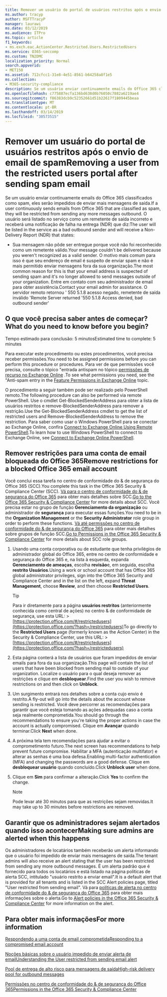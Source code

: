 ```yaml
---
title: Remover um usuário do portal de usuários restritos após o envio de email de spam
ms.author: tracyp
author: MSFTTracyP
manager: laurawi
ms.date: 03/12/2019
ms.audience: ITPro
ms.topic: article
f1_keywords:
- ms.exch.eac.ActionCenter.Restricted.Users.RestrictedUsers
ms.service: O365-seccomp
ms.custom: TN2DMC
localization_priority: Normal
search.appverid:
- MET150
ms.assetid: 712cfcc1-31e8-4e51-8561-b64258a8f1e5
ms.collection:
- M365-security-compliance
description: Se um usuário enviar continuamente emails do Office 365 classificados como spam, eles serão impedidos de enviar mais mensagens.
ms.openlocfilehash: c775887ecfa136bd638d0b76050c7882a6219ae4
ms.sourcegitcommit: f86383dcb9c52352661d51b22617f1809445beaa
ms.translationtype: MT
ms.contentlocale: pt-BR
ms.lasthandoff: 03/14/2019
ms.locfileid: "30573515"
---
```

# <a name="removing-a-user-from-the-restricted-users-portal-after-sending-spam-email"></a><span data-ttu-id="f0737-103">Remover um usuário do portal de usuários restritos após o envio de email de spam</span><span class="sxs-lookup"><span data-stu-id="f0737-103">Removing a user from the restricted users portal after sending spam email</span></span>

<span data-ttu-id="f0737-104">Se um usuário enviar continuamente emails do Office 365 classificados como spam, eles serão impedidos de enviar mais mensagens de saída.</span><span class="sxs-lookup"><span data-stu-id="f0737-104">If a user continuously sends emails from Office 365 that are classified as spam, they will be restricted from sending any more messages outbound.</span></span> <span data-ttu-id="f0737-105">O usuário será listado no serviço como um remetente de saída incorreto e receberá uma notificação de falha na entrega (NDR) que diz:</span><span class="sxs-lookup"><span data-stu-id="f0737-105">The user will be listed in the service as a bad outbound sender and will receive a Non-Delivery Report (NDR) that states:</span></span>

- <span data-ttu-id="f0737-106">Sua mensagem não pôde ser entregue porque você não foi reconhecido como um remetente válido.</span><span class="sxs-lookup"><span data-stu-id="f0737-106">Your message couldn't be delivered because you weren't recognized as a valid sender.</span></span> <span data-ttu-id="f0737-107">O motivo mais comum para isso é que seu endereço de email é suspeito de enviar spam e não é mais permitido enviar mensagens fora da sua organização.</span><span class="sxs-lookup"><span data-stu-id="f0737-107">The most common reason for this is that your email address is suspected of sending spam and it's no longer allowed to send messages outside of your organization.</span></span> <span data-ttu-id="f0737-108">Entre em contato com seu administrador de email para obter assistência.</span><span class="sxs-lookup"><span data-stu-id="f0737-108">Contact your email admin for assistance.</span></span> <span data-ttu-id="f0737-109">O servidor remoto retornou ' 550 5.1.8 acesso negado, remetente de saída inválido '</span><span class="sxs-lookup"><span data-stu-id="f0737-109">Remote Server returned '550 5.1.8 Access denied, bad outbound sender'</span></span>

## <a name="what-do-you-need-to-know-before-you-begin"></a><span data-ttu-id="f0737-110">O que você precisa saber antes de começar?</span><span class="sxs-lookup"><span data-stu-id="f0737-110">What do you need to know before you begin?</span></span>
<span data-ttu-id="f0737-111"><a name="sectionSection0"> </a></span><span class="sxs-lookup"><span data-stu-id="f0737-111"></span></span>

<span data-ttu-id="f0737-112">Tempo estimado para conclusão: 5 minutos</span><span class="sxs-lookup"><span data-stu-id="f0737-112">Estimated time to complete: 5 minutes</span></span>
  
<span data-ttu-id="f0737-113">Para executar este procedimento ou estes procedimentos, você precisa receber permissões.</span><span class="sxs-lookup"><span data-stu-id="f0737-113">You need to be assigned permissions before you can perform this procedure or procedures.</span></span> <span data-ttu-id="f0737-114">Para ver de que permissões você precisa, consulte o tópico "entrada antispam no tópico [permissões de recurso no Exchange Online](http://technet.microsoft.com/library/15073ce1-0917-403b-8839-02a2ebc96e16.aspx) .</span><span class="sxs-lookup"><span data-stu-id="f0737-114">To see what permissions you need, see the "Anti-spam entry in the [Feature Permissions in Exchange Online](http://technet.microsoft.com/library/15073ce1-0917-403b-8839-02a2ebc96e16.aspx) topic.</span></span>

<span data-ttu-id="f0737-115">O procedimento a seguir também pode ser realizado pelo PowerShell remoto.</span><span class="sxs-lookup"><span data-stu-id="f0737-115">The following procedure can also be performed via remote PowerShell.</span></span> <span data-ttu-id="f0737-116">Use o cmdlet Get-BlockedSenderAddress para obter a lista de usuários restritos e remove-BlockedSenderAddress para remover a restrição.</span><span class="sxs-lookup"><span data-stu-id="f0737-116">Use the Get-BlockedSenderAddress cmdlet to get the list of restricted users and Remove-BlockedSenderAddress to remove the restriction.</span></span> <span data-ttu-id="f0737-117">Para saber como usar o Windows PowerShell para se conectar ao Exchange Online, confira [Connect to Exchange Online Using Remote PowerShell](https://go.microsoft.com/fwlink/p/?linkid=396554).</span><span class="sxs-lookup"><span data-stu-id="f0737-117">To learn how to use Windows PowerShell to connect to Exchange Online, see [Connect to Exchange Online PowerShell](https://go.microsoft.com/fwlink/p/?linkid=396554).</span></span>

## <a name="remove-restrictions-for-a-blocked-office-365-email-account"></a><span data-ttu-id="f0737-118">Remover restrições para uma conta de email bloqueada do Office 365</span><span class="sxs-lookup"><span data-stu-id="f0737-118">Remove restrictions for a blocked Office 365 email account</span></span>

<span data-ttu-id="f0737-119">Você conclui essa tarefa no centro de conformidade do & de segurança do Office 365 (SCC).</span><span class="sxs-lookup"><span data-stu-id="f0737-119">You complete this task in the Office 365 Security & Compliance Center (SCC).</span></span> <span data-ttu-id="f0737-120">[Vá para o centro de conformidade do & de segurança do Office 365](go-to-the-securitycompliance-center.md) para obter mais detalhes sobre SCC.</span><span class="sxs-lookup"><span data-stu-id="f0737-120">[Go to the Office 365 Security & Compliance Center](go-to-the-securitycompliance-center.md) for more details about SCC.</span></span> <span data-ttu-id="f0737-121">Você precisa estar no grupo de função **Gerenciamento da organização** ou administrador de **segurança** para executar essas funções.</span><span class="sxs-lookup"><span data-stu-id="f0737-121">You need to be in the **Organization Management** or the **Security Administrator** role group in order to perform these functions.</span></span> <span data-ttu-id="f0737-122">[Vá até permissões no centro de conformidade do & de segurança do Office 365](permissions-in-the-security-and-compliance-center.md) para obter mais detalhes sobre grupos de função SCC.</span><span class="sxs-lookup"><span data-stu-id="f0737-122">[Go to Permissions in the Office 365 Security & Compliance Center](permissions-in-the-security-and-compliance-center.md) for more details about SCC role groups.</span></span>

1. <span data-ttu-id="f0737-123">Usando uma conta corporativa ou de estudante que tenha privilégios de administrador global do Office 365, entre no centro de conformidade e segurança do Office 365 e, na lista à esquerda, expanda **Gerenciamento de ameaças**, escolha **revisão**e, em seguida, escolha **restrito Usuários**.</span><span class="sxs-lookup"><span data-stu-id="f0737-123">Using a work or school account that has Office 365 global administrator privileges, sign into the Office 365 Security and Compliance Center and in the list on the left, expand **Threat Management**, choose **Review**, and then choose **Restricted Users**.</span></span>
    
    > [!TIP]
    > <span data-ttu-id="f0737-124">Para ir diretamente para a página **usuários restritos** (anteriormente conhecida como central de ações) no centro &amp; de conformidade de segurança, use esta URL: >[https://protection.office.com/#/restrictedusers](https://protection.office.com/?hash=/restrictedusers)</span><span class="sxs-lookup"><span data-stu-id="f0737-124">To go directly to the **Restricted Users** page (formerly known as the Action Center) in the Security &amp; Compliance Center, use this URL: > [https://protection.office.com/#/restrictedusers](https://protection.office.com/?hash=/restrictedusers)</span></span>

2. <span data-ttu-id="f0737-125">Esta página conterá a lista de usuários que foram impedidos de enviar emails para fora da sua organização.</span><span class="sxs-lookup"><span data-stu-id="f0737-125">This page will contain the list of users that have been blocked from sending mail to outside of your organization.</span></span>  <span data-ttu-id="f0737-126">Localize o usuário para o qual deseja remover as restrições e clique em **desbloquear**.</span><span class="sxs-lookup"><span data-stu-id="f0737-126">Find the user you wish to remove restrictions on and then click on **Unblock**.</span></span>

3. <span data-ttu-id="f0737-127">Um surgimento entrará nos detalhes sobre a conta cujo envio é restrito.</span><span class="sxs-lookup"><span data-stu-id="f0737-127">A fly-out will go into the details about the account whose sending is restricted.</span></span> <span data-ttu-id="f0737-128">Você deve percorrer as recomendações para garantir que você esteja tomando as ações adequadas caso a conta seja realmente comprometida.</span><span class="sxs-lookup"><span data-stu-id="f0737-128">You should go through the recommendations to ensure you're taking the proper actions in case the account is actually compromised.</span></span> <span data-ttu-id="f0737-129">Clique em **Avançar** quando terminar.</span><span class="sxs-lookup"><span data-stu-id="f0737-129">Click **Next** when done.</span></span>

4. <span data-ttu-id="f0737-130">A próxima tela tem recomendações para ajudar a evitar o comprometimento futuro.</span><span class="sxs-lookup"><span data-stu-id="f0737-130">The next screen has recommendations to help prevent future compromise.</span></span> <span data-ttu-id="f0737-131">Habilitar a MFA (autenticação multifator) e alterar as senhas é uma boa defesa.</span><span class="sxs-lookup"><span data-stu-id="f0737-131">Enabling multi-factor authentication (MFA) and changing the passwords are a good defense.</span></span> <span data-ttu-id="f0737-132">Clique em **desbloquear usuário** quando concluído.</span><span class="sxs-lookup"><span data-stu-id="f0737-132">Click **Unblock user** when done.</span></span>

5. <span data-ttu-id="f0737-133">Clique em **Sim** para confirmar a alteração.</span><span class="sxs-lookup"><span data-stu-id="f0737-133">Click **Yes** to confirm the change.</span></span>

    > [!NOTE]
    > <span data-ttu-id="f0737-134">Pode levar até 30 minutos para que as restrições sejam removidas.</span><span class="sxs-lookup"><span data-stu-id="f0737-134">It may take up to 30 minutes before restrictions are removed.</span></span> 

## <a name="making-sure-admins-are-alerted-when-this-happens"></a><span data-ttu-id="f0737-135">Garantir que os administradores sejam alertados quando isso acontecer</span><span class="sxs-lookup"><span data-stu-id="f0737-135">Making sure admins are alerted when this happens</span></span>

<span data-ttu-id="f0737-136">Os administradores de locatários também receberão um alerta informando que o usuário foi impedido de enviar mais mensagens de saída.</span><span class="sxs-lookup"><span data-stu-id="f0737-136">The tenant admins will also receive an alert stating that the user has been restricted from sending any more outbound messages.</span></span> <span data-ttu-id="f0737-137">É um alerta padrão que é fornecido para todos os locatários e está listado na página políticas de alerta SCC, intitulado "usuário restrito a enviar email".</span><span class="sxs-lookup"><span data-stu-id="f0737-137">It is a default alert that is provided for all tenants and is listed in the SCC Alert policies page, titled "User restricted from sending email".</span></span> <span data-ttu-id="f0737-138">Vá para [políticas de alerta no centro de conformidade do & de segurança do Office 365](https://docs.microsoft.com/en-us/office365/securitycompliance/alert-policies) para obter mais informações sobre o alerta.</span><span class="sxs-lookup"><span data-stu-id="f0737-138">Go to [Alert policies in the Office 365 Security & Compliance Center](https://docs.microsoft.com/en-us/office365/securitycompliance/alert-policies) for more information on the alert.</span></span>

## <a name="for-more-information"></a><span data-ttu-id="f0737-139">Para obter mais informações</span><span class="sxs-lookup"><span data-stu-id="f0737-139">For more information</span></span>

[<span data-ttu-id="f0737-140">Respondendo a uma conta de email comprometida</span><span class="sxs-lookup"><span data-stu-id="f0737-140">Responding to a compromised email account</span></span>](responding-to-a-compromised-email-account.md)

[<span data-ttu-id="f0737-141">Noções básicas sobre o usuário impedido de enviar alerta de email</span><span class="sxs-lookup"><span data-stu-id="f0737-141">Understanding the User restricted from sending email alert</span></span>](https://docs.microsoft.com/en-us/office365/securitycompliance/alert-policies)

[<span data-ttu-id="f0737-142">Pool de entrega de alto risco para mensagens de saída</span><span class="sxs-lookup"><span data-stu-id="f0737-142">High-risk delivery pool for outbound messages</span></span>](high-risk-delivery-pool-for-outbound-messages.md)

[<span data-ttu-id="f0737-143">Permissões no centro de conformidade do & de segurança do Office 365</span><span class="sxs-lookup"><span data-stu-id="f0737-143">Permissions in the Office 365 Security & Compliance Center</span></span>](permissions-in-the-security-and-compliance-center.md)
